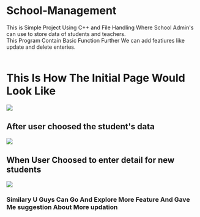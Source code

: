 # School-Management
This is Simple Project Using C++ and File Handling Where School Admin's can use to store data of students and teachers.  
This Program Contain Basic Function Further We can add featiures like update and delete enteries. 
<br><br>
<H1>This Is How The Initial Page Would Look Like </H1>
<img  src="https://cdn.discordapp.com/attachments/943043933695541271/978290901132644362/1.txt.png">
<br>
<h2>After user choosed the student's data</h2>
<img src="https://cdn.discordapp.com/attachments/943043933695541271/978291420106485765/1.txt.png">
<br>
<h2>When User Choosed to enter detail for new students </h2>
<img src="https://cdn.discordapp.com/attachments/943043933695541271/978290391092707338/unknown.png">
<br>
<h3>Similary U Guys Can Go And Explore More Feature And Gave Me suggestion About More updation </h3>

